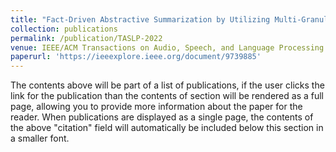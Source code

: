 ```yaml
---
title: "Fact-Driven Abstractive Summarization by Utilizing Multi-Granular Multi-Relational Knowledge"
collection: publications
permalink: /publication/TASLP-2022
venue: IEEE/ACM Transactions on Audio, Speech, and Language Processing (TASLP)
paperurl: 'https://ieeexplore.ieee.org/document/9739885'
---
```



The contents above will be part of a list of publications, if the user clicks the link for the publication than the contents of section will be rendered as a full page, allowing you to provide more information about the paper for the reader. When publications are displayed as a single page, the contents of the above "citation" field will automatically be included below this section in a smaller font.
